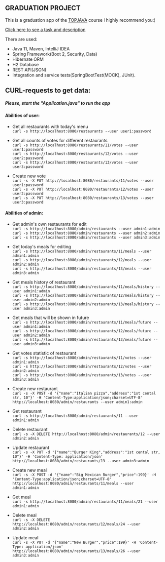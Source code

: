 ## GRADUATION PROJECT

This is a graduation app of the [TOPJAVA](https://topjava.ru/) course I highly recommend you:)

[Click here to see a task and description](https://github.com/JavaOPs/topjava/blob/master/graduation.md)

There are used: 
* Java 11, Maven, IntelliJ IDEA
* Spring Framework(Boot 2, Security, Data)
* Hibernate ORM 
* H2 Database
* REST API(JSON)
* Integration and service tests(SpringBootTest(MOCK), JUnit).

## CURL-requests to get data:

##### ***Please, start the "Application.java" to run the app***

#### Abilities of user:
- Get all restaurants with today's menu  
`curl -s http://localhost:8080/restaurants --user user1:password`  

- Get all counts of votes for different restaurants  
`curl -s http://localhost:8080/restaurants/11/votes --user user1:password`  
`curl -s http://localhost:8080/restaurants/12/votes --user user2:password`  
`curl -s http://localhost:8080/restaurants/13/votes --user user3:password`  

- Create new vote  
`curl -s -X PUT http://localhost:8080/restaurants/11/votes --user user1:password`  
`curl -s -X PUT http://localhost:8080/restaurants/12/votes --user user2:password`  
`curl -s -X PUT http://localhost:8080/restaurants/13/votes --user user3:password`  

#### Abilities of admin:
- Get admin's own restaurants for edit  
`curl -s http://localhost:8080/admin/restaurants --user admin1:admin`  
`curl -s http://localhost:8080/admin/restaurants --user admin2:admin`  
`curl -s http://localhost:8080/admin/restaurants --user admin3:admin`  

- Get today's meals for editing  
`curl -s http://localhost:8080/admin/restaurants/11/meals --user admin1:admin`  
`curl -s http://localhost:8080/admin/restaurants/12/meals --user admin2:admin`  
`curl -s http://localhost:8080/admin/restaurants/13/meals --user admin3:admin`  

- Get meals history of restaurant  
`curl -s http://localhost:8080/admin/restaurants/11/meals/history --user admin1:admin`  
`curl -s http://localhost:8080/admin/restaurants/12/meals/history --user admin2:admin`  
`curl -s http://localhost:8080/admin/restaurants/13/meals/history --user admin3:admin`  

- Get meals that will be shown in future  
`curl -s http://localhost:8080/admin/restaurants/11/meals/future --user admin1:admin`  
`curl -s http://localhost:8080/admin/restaurants/12/meals/future --user admin2:admin`  
`curl -s http://localhost:8080/admin/restaurants/13/meals/future --user admin3:admin`  

- Get votes statistic of restaurant  
`curl -s http://localhost:8080/admin/restaurants/11/votes --user admin1:admin`  
`curl -s http://localhost:8080/admin/restaurants/12/votes --user admin2:admin`  
`curl -s http://localhost:8080/admin/restaurants/13/votes --user admin3:admin`  

- Create new restaurant  
`curl -s -X POST -d '{"name":"Italian pizza","address":"1st cental str, 10"}' -H 'Content-Type:application/json;charset=UTF-8' http://localhost:8080/admin/restaurants --user admin1:admin`  

- Get restaurant  
`curl -s http://localhost:8080/admin/restaurants/11 --user admin1:admin`  

- Delete restaurant  
`curl -s -X DELETE http://localhost:8080/admin/restaurants/12 --user admin2:admin`  

- Update restaurant  
`curl -s -X PUT -d '{"name":"Burger King","address":"1st cental str, 10"}' -H 'Content-Type: application/json' http://localhost:8080/admin/restaurants/13 --user admin3:admin`  

- Create new meal  
`curl -s -X POST -d '{"name":"Big Mexican Burger","price":199}' -H 'Content-Type:application/json;charset=UTF-8' http://localhost:8080/admin/restaurants/11/meals --user admin1:admin`  

- Get meal  
`curl -s http://localhost:8080/admin/restaurants/11/meals/21 --user admin1:admin`  

- Delete meal  
`curl -s -X DELETE http://localhost:8080/admin/restaurants/12/meals/24 --user admin2:admin`  

- Update meal  
`curl -s -X PUT -d '{"name":"New Burger","price":199}' -H 'Content-Type: application/json' http://localhost:8080/admin/restaurants/13/meals/26 --user admin3:admin`  